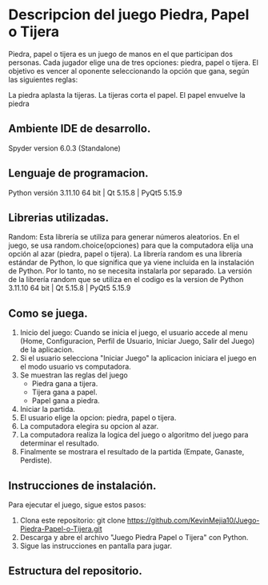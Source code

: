 # Descripcion del juego Piedra, Papel o Tijera

Piedra, papel o tijera es un juego de manos en el que participan dos personas. Cada jugador elige una de tres opciones: piedra, papel o tijera. El objetivo es vencer al oponente seleccionando la opción que gana, según las siguientes reglas:

La piedra aplasta la tijeras.
La tijeras corta el papel.
El papel envuelve la piedra

## Ambiente IDE de desarrollo.
Spyder version 6.0.3 (Standalone)

## Lenguaje de programacion.
Python versión 3.11.10 64 bit | Qt 5.15.8 | PyQt5 5.15.9

## Librerias utilizadas.
Random: Esta librería se utiliza para generar números aleatorios. En el juego, se usa random.choice(opciones) para que la computadora elija una opción al azar (piedra, papel o tijera). 
La librería random es una librería estándar de Python, lo que significa que ya viene incluida en la instalación de Python. Por lo tanto, no se necesita instalarla por separado.
La versión de la librería random que se utiliza en el codigo es la version de Python 3.11.10 64 bit | Qt 5.15.8 | PyQt5 5.15.9

## Como se juega.

1. Inicio del juego: Cuando se inicia el juego, el usuario accede al menu (Home, Configuracion, Perfil de Usuario, Iniciar Juego, Salir del Juego) de la aplicacion.
2. Si el usuario selecciona "Iniciar Juego" la aplicacion iniciara el juego en el modo usuario vs computadora. 
3. Se muestran las reglas del juego
   - Piedra gana a tijera.
   - Tijera gana a papel.
   - Papel gana a piedra.
4. Iniciar la partida.
5. El usuario elige la opcion: piedra, papel o tijera.
6. La computadora elegira su opcion al azar.
7. La computadora realiza la logica del juego o algoritmo del juego para determinar el resultado. 
8. Finalmente se mostrara el resultado de la partida (Empate, Ganaste, Perdiste).


## Instrucciones de instalación. 

Para ejecutar el juego, sigue estos pasos:

1. Clona este repositorio: git clone https://github.com/KevinMejia10/Juego-Piedra-Papel-o-Tijera.git
2. Descarga y abre el archivo "Juego Piedra Papel o Tijera" con Python.  
3. Sigue las instrucciones en pantalla para jugar.

## Estructura del repositorio. 



